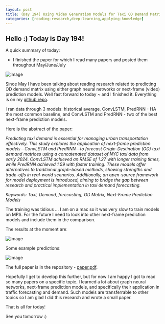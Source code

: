 ```yaml
---
layout: post
title: (Day 194) Using Video Generation Models for Taxi OD Demand Matrix Prediction
categories: [reading-research,deep-learning,applying-knowledge]
---
```


## Hello :) Today is Day 194!
A quick summary of today:
* I finished the paper for which I read many papers and posted them throughout May/June/July

![image](https://github.com/user-attachments/assets/4cf2dfbe-7be4-485b-adec-d2207baf91e6)

Since May I have been talking about reading research related to predicting OD demand matrix using either graph neural networks or next-frame (video) prediction models. Well fast forward to today ~ and I finished it. Everything is on my [github repo](https://github.com/divakaivan/taxi-demand-video-models-paper).

I ran data through 3 models: historical average, ConvLSTM, PredRNN - HA the most common baseline, and ConvLSTM and PredRNN - two of the best next-frame prediction models.

Here is the abstract of the paper:

_Predicting taxi demand is essential for managing urban transportation effectively. This study explores the application of next-frame prediction models—ConvLSTM and PredRNN—to forecast Origin-Destination (OD) taxi demand matrices using a concatenated dataset of NYC taxi data from early 2024. ConvLSTM achieved an RMSE of 1.27 with longer training times, while PredRNN achieved 1.59 with faster training. These models offer alternatives to traditional graph-based methods, showing strengths and trade-offs in real-world scenarios. Additionally, an open-source framework for model deployment is introduced, aiming to bridge the gap between research and practical implementation in taxi demand forecasting._

_Keywords: Taxi, Demand, forecasting, OD Matrix, Next-Frame Prediction Models_

The training was tidious ... I am on a mac so it was very slow to train models on MPS. For the future I need to look into other next-frame prediction models and include them in the comparison. 

The results at the moment are:

![image](https://github.com/user-attachments/assets/f3417dd9-9a32-4819-a17a-742fc054fde8)

Some example predictions:

![image](https://github.com/user-attachments/assets/5055e7b2-c7de-4788-91a9-1e5a00c55268)

The full paper is in the repository - [paper.pdf](https://github.com/divakaivan/taxi-demand-video-models-paper/blob/main/paper.pdf).

Hopefully I get to develop this further, but for now I am happy I got to read so many papers on a specific topic. I learned a lot about graph neural networks, next-frame prediction models, and specifically their application in traffic forecasting and demand. Such models are transferrable to other topics so I am glad I did this research and wrote a small paper. 



That is all for today!

See you tomorrow :)
